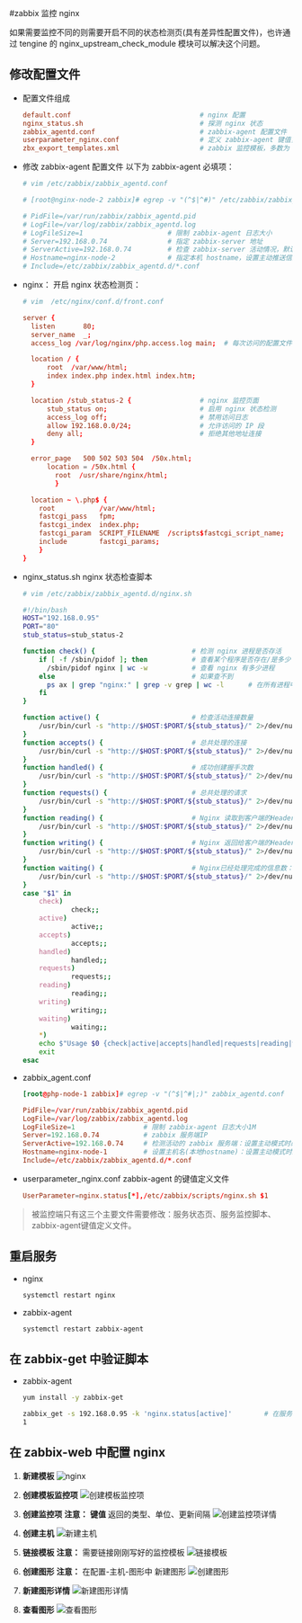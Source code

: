 <!--
 * @Description:
 * @Author: 焦国峰
 * @Github: https://github.com/clement-jiao
 * @Date: 2019-08-25 00:09:06
 * @LastEditors: clement-jiao
 * @LastEditTime: 2019-08-25 03:46:27
 -->
#zabbix 监控 nginx

如果需要监控不同的则需要开启不同的状态检测页(具有差异性配置文件)，也许通过 tengine 的 nginx_upstream_check_module 模块可以解决这个问题。

## 修改配置文件
  - 配置文件组成

    ```conf
    default.conf                                # nginx 配置
    nginx_status.sh                             # 探测 nginx 状态
    zabbix_agentd.conf                          # zabbix-agent 配置文件
    userparameter_nginx.conf                    # 定义 zabbix-agent 键值，命名规则为：userparameter_{监控的服务或其他}.conf
    zbx_export_templates.xml                    # zabbix 监控模板，多数为 2.X、3.X 且在 zabbix4.X 上不适用。
    ```


  - 修改 zabbix-agent 配置文件
    以下为 zabbix-agent 必填项：
    ```bash
    # vim /etc/zabbix/zabbix_agentd.conf

    # [root@nginx-node-2 zabbix]# egrep -v "(^$|^#)" /etc/zabbix/zabbix_agentd.conf

    # PidFile=/var/run/zabbix/zabbix_agentd.pid
    # LogFile=/var/log/zabbix/zabbix_agentd.log
    # LogFileSize=1                     # 限制 zabbix-agent 日志大小
    # Server=192.168.0.74               # 指定 zabbix-server 地址
    # ServerActive=192.168.0.74         # 检查 zabbix-server 活动情况，默认为 disabled，设置主动推送信息时必须填写
    # Hostname=nginx-node-2             # 指定本机 hostname，设置主动推送信息时必须填写
    # Include=/etc/zabbix/zabbix_agentd.d/*.conf
    ```

  - nginx：
    开启 nginx 状态检测页：
    ```conf
    # vim  /etc/nginx/conf.d/front.conf

    server {
      listen       80;
      server_name  _;
      access_log /var/log/nginx/php.access.log main;  # 每次访问的配置文件(应该写在default.conf里)

      location / {
          root  /var/www/html;
          index index.php index.html index.htm;
      }

      location /stub_status-2 {                 # nginx 监控页面
          stub_status on;                       # 启用 nginx 状态检测
          access_log off;                       # 禁用访问日志
          allow 192.168.0.0/24;                 # 允许访问的 IP 段
          deny all;                             # 拒绝其他地址连接
      }

      error_page   500 502 503 504  /50x.html;
          location = /50x.html {
            root  /usr/share/nginx/html;
            }

      location ~ \.php$ {
        root           /var/www/html;
        fastcgi_pass   fpm;
        fastcgi_index  index.php;
        fastcgi_param  SCRIPT_FILENAME  /scripts$fastcgi_script_name;
        include        fastcgi_params;
        }
    }
    ```

  - nginx_status.sh
     nginx 状态检查脚本
    ```bash
    # vim /etc/zabbix/zabbix_agentd.d/nginx.sh

    #!/bin/bash
    HOST="192.168.0.95"
    PORT="80"
    stub_status=stub_status-2

    function check() {                        # 检测 nginx 进程是否存活
        if [ -f /sbin/pidof ]; then           # 查看某个程序是否存在/是多少
          /sbin/pidof nginx | wc -w           # 查看 nginx 有多少进程
        else                                  # 如果查不到
          ps ax | grep "nginx:" | grep -v grep | wc -l      # 在所有进程中查看nginx进程与数量
        fi
    }

    function active() {                       # 检查活动连接数量
        /usr/bin/curl -s "http://$HOST:$PORT/${stub_status}/" 2>/dev/null| grep 'Active' | awk '{print $NF}'
    }
    function accepts() {                      # 总共处理的连接
        /usr/bin/curl -s "http://$HOST:$PORT/${stub_status}/" 2>/dev/null| awk NR==3 | awk '{print $1}'
    }
    function handled() {                      # 成功创建握手次数
        /usr/bin/curl -s "http://$HOST:$PORT/${stub_status}/" 2>/dev/null| awk NR==3 | awk '{print $2}'
    }
    function requests() {                     # 总共处理的请求
        /usr/bin/curl -s "http://$HOST:$PORT/${stub_status}/" 2>/dev/null| awk NR==3 | awk '{print $3}'
    }
    function reading() {                      # Nginx 读取到客户端的Header信息数
        /usr/bin/curl -s "http://$HOST:$PORT/${stub_status}/" 2>/dev/null| grep 'Reading' | awk '{print $2}'
    }
    function writing() {                      # Nginx 返回给客户端的Header信息数
        /usr/bin/curl -s "http://$HOST:$PORT/${stub_status}/" 2>/dev/null| grep 'Writing' | awk '{print $4}'
    }
    function waiting() {                      # Nginx已经处理完成的信息数： 开启keep-alive的情况下,这个值等于 active – (reading + writing)
        /usr/bin/curl -s "http://$HOST:$PORT/${stub_status}/" 2>/dev/null| grep 'Waiting' | awk '{print $6}'
    }
    case "$1" in
        check)
                check;;
        active)
                active;;
        accepts)
                accepts;;
        handled)
                handled;;
        requests)
                requests;;
        reading)
                reading;;
        writing)
                writing;;
        waiting)
                waiting;;
        *)
        echo $"Usage $0 {check|active|accepts|handled|requests|reading|writing|waiting}"
        exit
    esac
    ```
  - zabbix_agent.conf
    ```conf
    [root@php-node-1 zabbix]# egrep -v "(^$|^#|;)" zabbix_agentd.conf

    PidFile=/var/run/zabbix/zabbix_agentd.pid
    LogFile=/var/log/zabbix/zabbix_agentd.log
    LogFileSize=1                 # 限制 zabbix-agent 日志大小1M
    Server=192.168.0.74           # zabbix 服务端IP
    ServerActive=192.168.0.74     # 检测活动的 zabbix 服务端：设置主动模式时必填项
    Hostname=nginx-node-1         # 设置主机名(本地hostname)：设置主动模式时必填项
    Include=/etc/zabbix/zabbix_agentd.d/*.conf
    ```
  - userparameter_nginx.conf
    zabbix-agent 的键值定义文件
    ```conf
    UserParameter=nginx.status[*],/etc/zabbix/scripts/nginx.sh $1
    ```

  >被监控端只有这三个主要文件需要修改：服务状态页、服务监控脚本、zabbix-agent键值定义文件。

## 重启服务
  - nginx
    ```bash
    systemctl restart nginx
    ```
  - zabbix-agent
    ```bash
    systemctl restart zabbix-agent
    ```

## 在 zabbix-get 中验证脚本
  - zabbix-agent
    ```bash
    yum install -y zabbix-get

    zabbix_get -s 192.168.0.95 -k 'nginx.status[active]'        # 在服务端运行： zabbix_get -s 被监控端ip -k '被监控端k[值]'
    1
    ```

## 在 zabbix-web 中配置 nginx
  1. **新建模板**
    ![nginx](/images/zabbix/nginx/template.png)

  2. **创建模板监控项**
    ![创建模板监控项](/images/zabbix/nginx/创建模板监控项.png)

  3. **创建监控项**
    **注意：** **键值** 返回的类型、单位、更新间隔
    ![创建监控项详情](/images/zabbix/nginx/创建监控项详情.png)

  4. **创建主机**
    ![新建主机](/images/zabbix/nginx/新建主机.png)

  5. **链接模板**
    **注意：** 需要链接刚刚写好的监控模板
    ![链接模板](/images/zabbix/nginx/链接模板.png)

  6. **创建图形**
    **注意：** 在配置-主机-图形中 新建图形
    ![创建图形](/images/zabbix/nginx/创建图形.png)

  7. **新建图形详情**
    ![新建图形详情](/images/zabbix/nginx/新建图形详情.png)

  8. **查看图形**
    ![查看图形](/images/zabbix/nginx/查看图形.png)
